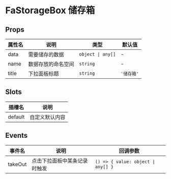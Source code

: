 # FaStorageBox 储存箱 <Badge type="pro" text="专业版" />

## Props

| 属性名 | 说明               | 类型              | 默认值     |
| ------ | ------------------ | ----------------- | ---------- |
| data   | 需要储存的数据     | `object \| any[]` | -          |
| name   | 数据存放的命名空间 | `string`          | -          |
| title  | 下拉面板标题       | `string`          | `'储存箱'` |

## Slots

| 插槽名  | 说明           |
| ------- | -------------- |
| default | 自定义默认内容 |

## Events

| 事件名  | 说明                         | 回调参数                           |
| ------- | ---------------------------- | ---------------------------------- |
| takeOut | 点击下拉面板中某条记录时触发 | `() => { value: object \| any[] }` |
